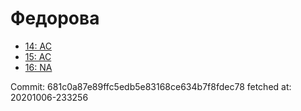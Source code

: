 # Федорова
- [14: AC](14.md)
- [15: AC](15.md)
- [16: NA](16.md)

Commit: 681c0a87e89ffc5edb5e83168ce634b7f8fdec78
 fetched at: 20201006-233256
